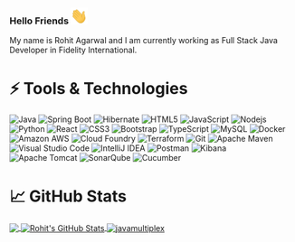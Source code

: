 ### Hello Friends <img src="https://raw.githubusercontent.com/javamultiplex/javamultiplex/master/wave.gif" width="30px">

My name is Rohit Agarwal and I am currently working as Full Stack Java Developer in Fidelity International.

<!--
**javamultiplex/javamultiplex** is a ✨ _special_ ✨ repository because its `README.md` (this file) appears on your GitHub profile.

Here are some ideas to get you started:

- 🔭 I’m currently working on ...
- 🌱 I’m currently learning ...
- 👯 I’m looking to collaborate on ...
- 🤔 I’m looking for help with ...
- 💬 Ask me about ...
- 📫 How to reach me: ...
- 😄 Pronouns: ...
- ⚡ Fun fact: ...
-->



# ⚡ Tools & Technologies

![Java](https://img.shields.io/badge/-java-black?style=for-the-badge&logo=java)
![Spring Boot](https://img.shields.io/badge/-springboot-black?style=for-the-badge&logo=springboot)
![Hibernate](https://img.shields.io/badge/-hibernate-black?style=for-the-badge&logo=hibernate)
![HTML5](https://img.shields.io/badge/-HTML5-black?style=for-the-badge&logo=html5&logoColor=white)
![JavaScript](https://img.shields.io/badge/-JavaScript-black?style=for-the-badge&logo=javascript)
![Nodejs](https://img.shields.io/badge/-Nodejs-black?style=for-the-badge&logo=Node.js)
![Python](https://img.shields.io/badge/-Python-black?style=for-the-badge&logo=Python)
![React](https://img.shields.io/badge/-React-black?style=for-the-badge&logo=react)
![CSS3](https://img.shields.io/badge/-CSS3-black?style=for-the-badge&logo=css3)
![Bootstrap](https://img.shields.io/badge/-Bootstrap-black?style=for-the-badge&logo=bootstrap)
![TypeScript](https://img.shields.io/badge/-TypeScript-black?style=for-the-badge&logo=typescript)
![MySQL](https://img.shields.io/badge/-MySQL-black?style=for-the-badge&logo=mysql)
![Docker](https://img.shields.io/badge/-Docker-black?style=for-the-badge&logo=docker)
![Amazon AWS](https://img.shields.io/badge/Amazon%20AWS-black?style=for-the-badge&logo=amazon-aws)
![Cloud Foundry](https://img.shields.io/badge/-cloudfoundry-black?style=for-the-badge&logo=cloudfoundry)
![Terraform](https://img.shields.io/badge/-terraform-black?style=for-the-badge&logo=terraform)
![Git](https://img.shields.io/badge/-Git-black?style=for-the-badge&logo=git)
![Apache Maven](https://img.shields.io/badge/-apachemaven-black?style=for-the-badge&logo=apachemaven)
![Visual Studio Code](https://img.shields.io/badge/-visualstudiocode-black?style=for-the-badge&logo=visualstudiocode)
![IntelliJ IDEA](https://img.shields.io/badge/-intellijidea-black?style=for-the-badge&logo=intellijidea)
![Postman](https://img.shields.io/badge/-postman-black?style=for-the-badge&logo=postman)
![Kibana](https://img.shields.io/badge/-kibana-black?style=for-the-badge&logo=kibana)
![Apache Tomcat](https://img.shields.io/badge/-apachetomcat-black?style=for-the-badge&logo=apachetomcat)
![SonarQube](https://img.shields.io/badge/-sonarqube-black?style=for-the-badge&logo=sonarqube)
![Cucumber](https://img.shields.io/badge/-cucumber-black?style=for-the-badge&logo=cucumber)

# &#x1f4c8; GitHub Stats

<a href="https://github.com/javamultiplex/javamultiplex">
  <img align="center" src="https://github-readme-stats.vercel.app/api/top-langs/?username=javamultiplex&title_color=ffffff&text_color=c9cacc&icon_color=2bbc8a&bg_color=1d1f21&langs_count=3" />
</a>
<a href="https://github.com/javamultiplex/javamultiplex">
  <img align="center" src="https://github-readme-stats.vercel.app/api?username=javamultiplex&show_icons=true&line_height=27&count_public=true&title_color=ffffff&text_color=c9cacc&icon_color=2bbc8a&bg_color=1d1f21" alt="Rohit's GitHub Stats" />
</a>

<a href="https://github.com/javamultiplex/javamultiplex">
<img align="center" src="https://github-readme-streak-stats.herokuapp.com/?user=javamultiplex&" alt="javamultiplex" />
</a>

